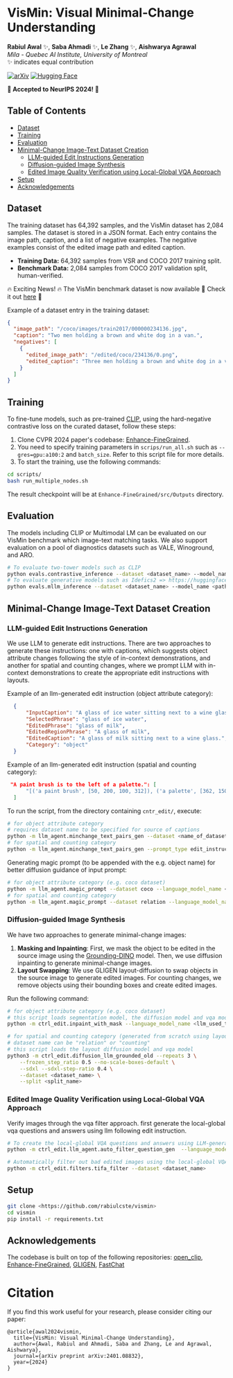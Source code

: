 # VisMin: Visual Minimal-Change Understanding
**Rabiul Awal** ✨, **Saba Ahmadi** ✨, **Le Zhang** ✨, **Aishwarya Agrawal**  
*Mila - Quebec AI Institute, University of Montreal*  
✨ indicates equal contribution

[![arXiv](https://img.shields.io/badge/arXiv-2306.08832-B31B1B.svg)](https://arxiv.org/abs/2306.08832)  [![Hugging Face](https://img.shields.io/badge/Hugging%20Face-VisMin-FFD700.svg)](https://huggingface.co/collections/mair-lab/vismin-6695660f4c450902c8aff434)

**🎉 Accepted to NeurIPS 2024! 🎉**


## Table of Contents
- [Dataset](#dataset)
- [Training](#training)
- [Evaluation](#evaluation)
- [Minimal-Change Image-Text Dataset Creation](#minimal-change-image-text-dataset-creation)
  - [LLM-guided Edit Instructions Generation](#minimal-change-text-pair-generation)
  - [Diffusion-guided Image Synthesis](#minimal-change-image-generation)
  - [Edited Image Quality Verification using Local-Global VQA Approach](#edited-image-quality-verification-using-local-global-vqa-approach)
- [Setup](#setup)
- [Acknowledgements](#acknowledgements)


## Dataset
The training dataset has 64,392 samples, and the VisMin dataset has 2,084 samples. The dataset is stored in a JSON format. Each entry contains the image path, caption, and a list of negative examples. The negative examples consist of the edited image path and edited caption.
- **Training Data:** 64,392 samples from VSR and COCO 2017 training split.
- **Benchmark Data:** 2,084 samples from COCO 2017 validation split, human-verified.

🔥 Exciting News! 🔥 The VisMin benchmark dataset is now available 🎉 Check it out [here](https://huggingface.co/datasets/mair-lab/vismin-bench) 🤗 



Example of a dataset entry in the training dataset: 
```json
{
  "image_path": "/coco/images/train2017/000000234136.jpg",
  "caption": "Two men holding a brown and white dog in a van.",
  "negatives": [
    {
      "edited_image_path": "/edited/coco/234136/0.png",
      "edited_caption": "Three men holding a brown and white dog in a van.",
    }
  ]
}
```

## Training
To fine-tune models, such as pre-trained [CLIP](), using the hard-negative contrastive loss on the curated dataset, follow these steps:

1. Clone CVPR 2024 paper's codebase: [Enhance-FineGrained](https://github.com/lezhang7/Enhance-FineGrained). 
2. You need to specify training parameters in `scrips/run_all.sh` such as `--gres=gpu:a100:2` and `batch_size`. Refer to this script file for more details.
3. To start the training, use the following commands:
```bash
cd scripts/
bash run_multiple_nodes.sh
```
The result checkpoint will be at `Enhance-FineGrained/src/Outputs` directory.

## Evaluation 
The models including CLIP or Multimodal LM can be evaluated on our VisMin benchmark which image-text matching tasks. We also support evaluation on a pool of diagnostics datasets such as VALE, Winoground, and ARO.
```bash
# To evaluate two-tower models such as CLIP
python evals.contrastive_inference --dataset <dataset_name> --model_name <path_to_model> --pretrained <pretrained_model_name>
# To evaluate generative models such as Idefics2 => https://huggingface.co/blog/idefics2
python evals.mllm_inference --dataset <dataset_name> --model_name <path_to_model>
```
## Minimal-Change Image-Text Dataset Creation
### LLM-guided Edit Instructions Generation
We use LLM to generate edit instructions. There are two approaches to generate these instructions: one with captions, which suggests object attribute changes following the style of in-context demonstrations, and another for spatial and counting changes, where we prompt LLM with in-context demonstrations to create the appropriate edit instructions with layouts.

Example of an llm-generated edit instruction (object attribute category):
```json
  {
      "InputCaption": "A glass of ice water sitting next to a wine glass.",
      "SelectedPhrase": "glass of ice water",
      "EditedPhrase": "glass of milk",
      "EditedRegionPhrase": "A glass of milk",
      "EditedCaption": "A glass of milk sitting next to a wine glass.",
      "Category": "object"
  }
```
Example of an llm-generated edit instruction (spatial and counting category):
```json
 "A paint brush is to the left of a palette.": [
      "[('a paint brush', [50, 200, 100, 312]), ('a palette', [362, 150, 150, 362])]\nBackground prompt: A realistic scene\nNegative prompt:\nCategory: relation(left of)"
  ]
```

To run the script, from the directory containing `cntr_edit/`, execute:
```bash
# for object attribute category 
# requires dataset name to be specified for source of captions
python -m llm_agent.minchange_text_pairs_gen --dataset <name_of_dataset> --prompt_type edit_instructgen_from_caption --language_model_name <name_of_language_model>
# for spatial and counting category
python -m llm_agent.minchange_text_pairs_gen --prompt_type edit_instructgen_from_caption --language_model_name <name_of_language_model>
```

Generating magic prompt (to be appended with the e.g. object name) for better diffusion guidance of input prompt:
```bash
# for object attribute category (e.g. coco dataset)
python -m llm_agent.magic_prompt --dataset coco --language_model_name <name_of_language_model>
# for spatial and counting category
python -m llm_agent.magic_prompt --dataset relation --language_model_name <name_of_language_model>
```

### Diffusion-guided Image Synthesis
We have two approaches to generate minimal-change images:
1. **Masking and Inpainting**: First, we mask the object to be edited in the source image using the [Grounding-DINO](https://huggingface.co/docs/transformers/en/model_doc/grounding-dino) model. Then, we use diffusion inpainting to generate minimal-change images.
2. **Layout Swapping**: We use GLIGEN layout-diffusion to swap objects in the source image to generate edited images. For counting changes, we remove objects using their bounding boxes and create edited images.

Run the following command:
```bash
# for object attribute category (e.g. coco dataset)
# this script loads segmentation model, the diffusion model and vqa model
python -m ctrl_edit.inpaint_with_mask --language_model_name <llm_used_to_generated_edit_instruction>  --dataset <dataset_name> --output <path_to_edited_image>

# for spatial and counting category (generated from scratch using layout diffusion model)
# dataset name can be "relation" or "counting"
# this script loads the layout diffusion model and vqa model
python3 -m ctrl_edit.diffusion_llm_grounded_old --repeats 3 \
    --frozen_step_ratio 0.5 --no-scale-boxes-default \
    --sdxl --sdxl-step-ratio 0.4 \
    --dataset <dataset_name> \
    --split <split_name>
```

### Edited Image Quality Verification using Local-Global VQA Approach
Verify images through the vqa filter approach. first generate the local-global vqa questions and answers using llm following edit instruction.

```bash
# To create the local-global VQA questions and answers using LLM-generated edit instructions from one of the previous step:
python -m ctrl_edit.llm_agent.auto_filter_question_gen  --language_model_name <name_of_language_model>

# Automatically filter out bad edited images using the local-global VQA approach:
python -m ctrl_edit.filters.tifa_filter --dataset <dataset_name>
```

## Setup
```bash
git clone <https://github.com/rabiulcste/vismin>
cd vismin
pip install -r requirements.txt
```


## Acknowledgements
The codebase is built on top of the following repositories: [open_clip](https://github.com/mlfoundations/open_clip), [Enhance-FineGrained](https://github.com/lezhang7/Enhance-FineGrained), [GLIGEN](https://github.com/gligen/GLIGEN), [FastChat](https://github.com/lm-sys/FastChat)

# Citation
If you find this work useful for your research, please consider citing our paper:
```
@article{awal2024vismin,
  title={VisMin: Visual Minimal-Change Understanding},
  author={Awal, Rabiul and Ahmadi, Saba and Zhang, Le and Agrawal, Aishwarya},
  journal={arXiv preprint arXiv:2401.08832},
  year={2024}
}
```